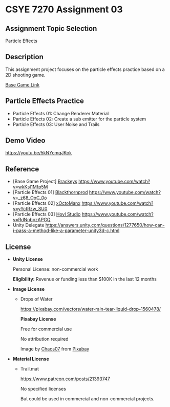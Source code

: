 # CSYE 7270 Assignment 03



## Assignment Topic Selection

Particle Effects



## Description

This assignment project focuses on the particle effects practice based on a 2D shooting game.

[Base Game Link](https://www.youtube.com/watch?v=wkKsl1Mfp5M)



## Particle Effects Practice

* Particle Effects 01: Change Renderer Material
* Particle Effects 02: Create a sub emitter for the particle system
* Particle Effects 03: User Noise and Trails



## Demo Video

https://youtu.be/5kNYcmqJKok



## Reference

* [Base Game Project] [Brackeys](https://www.youtube.com/channel/UCYbK_tjZ2OrIZFBvU6CCMiA)   https://www.youtube.com/watch?v=wkKsl1Mfp5M
* [Particle Effects 01] [Blackthornprod](https://www.youtube.com/channel/UC9Z1XWw1kmnvOOFsj6Bzy2g) https://www.youtube.com/watch?v=_z68_OoC_0o
* [Particle Effects 02] [xOctoManx](https://www.youtube.com/channel/UCjDiDU1hXq31QIr0vN_yacQ) https://www.youtube.com/watch?v=yYctRzw_SU0
* [Particle Effects 03] [Hovl Studio](https://www.youtube.com/channel/UCMqxbFCPmfH1Gf6dMIIvI4A)  https://www.youtube.com/watch?v=RdNnbozAPGQ
* Unity Delegate https://answers.unity.com/questions/1277650/how-can-i-pass-a-method-like-a-parameter-unity3d-c.html



## License

* **Unity License**

  Personal License: non-commercial work

  **Eligibility:** Revenue or funding less than $100K in the last 12 months

* **Image License**

  * Drops of Water

    https://pixabay.com/vectors/water-rain-tear-liquid-drop-1560478/

    **Pixabay License**

    Free for commercial use

    No attribution required

    Image by <a href="https://pixabay.com/users/Chaos07-2370306/?utm_source=link-attribution&amp;utm_medium=referral&amp;utm_campaign=image&amp;utm_content=1560478">Chaos07</a> from <a href="https://pixabay.com/?utm_source=link-attribution&amp;utm_medium=referral&amp;utm_campaign=image&amp;utm_content=1560478">Pixabay</a>

* **Material License**

  * Trail.mat

    https://www.patreon.com/posts/21393747

    No specified licenses

    But could be used in commercial and non-commercial projects.